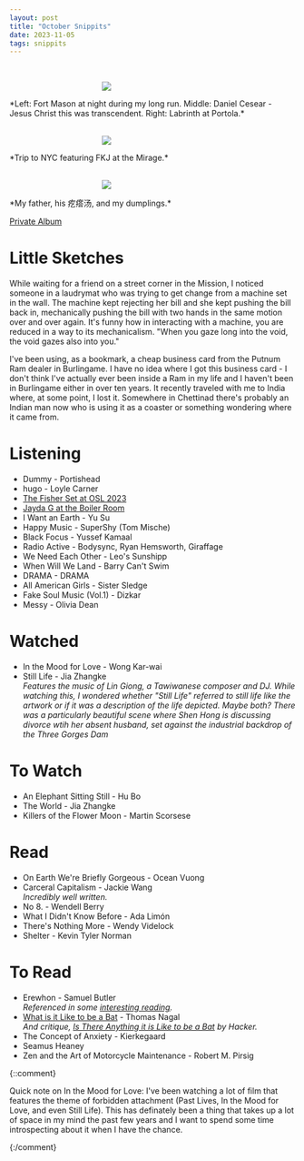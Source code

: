 ```yaml
---
layout: post
title: "October Snippits"
date: 2023-11-05
tags: snippits
---
```


<br>
<p align="center">
<img style="max-width: 1024px; margin: 0 0 0 -162px;" src="https://storage.googleapis.com/fkwang_blog_image_hosting/2023_11_05_october_snippits/img1.jpg">
</p>
*Left: Fort Mason at night during my long run. Middle: Daniel Cesear - Jesus Christ this was transcendent. Right: Labrinth at Portola.*
<br>

<br>
<p align="center">
<img style="max-width: 1024px; margin: 0 0 0 -162px;" src="https://storage.googleapis.com/fkwang_blog_image_hosting/2023_11_05_october_snippits/img2.jpg">
</p>
*Trip to NYC featuring FKJ at the Mirage.*
<br>

<br>
<p align="center">
<img style="max-width: 1024px; margin: 0 0 0 -162px;" src="https://storage.googleapis.com/fkwang_blog_image_hosting/2023_11_05_october_snippits/img3.jpg">
</p>
*My father, his 疙瘩汤, and my dumplings.*
<br>

[Private Album](https://jstrieb.github.io/link-lock/#eyJ2IjoiMC4wLjEiLCJlIjoiN2RmNG93RytIY1Bra2IyQktUVHhhaktGdHZ5c01OM2E5U3U2VDl5eVBlbU1obkZKYUV3ZFlaRmV0dWQvV1BWYW5qdWI5anNicWEyaEtFZ2MwNjYzOVFyMFUyZjdySlhyaGJ4Y2k4NkRHRklJZEFmQ0FtdWdHK0lTUTNPbitpZngwdUdGTjkyR3R3PT0iLCJzIjoiQXVHa0FtdkFpTmVNVDJEdEEyNkxtQT09IiwiaSI6IkpLNXNHSU4yUlhQbmlXblYifQ==)

# Little Sketches

While waiting for a friend on a street corner in the Mission, I noticed someone in a laudrymat who was trying to get change from a machine set in the wall. The machine kept rejecting her bill and she kept pushing the bill back in, mechanically pushing the bill with two hands in the same motion over and over again. It's funny how in interacting with a machine, you are reduced in a way to its mechanicalism. "When you gaze long into the void, the void gazes also into you."

I've been using, as a bookmark, a cheap business card from the Putnum Ram dealer in Burlingame. I have no idea where I got this business card - I don't think I've actually ever been inside a Ram in my life and I haven't been in Burlingame either in over ten years. It recently traveled with me to India where, at some point, I lost it. Somewhere in Chettinad there's probably an Indian man now who is using it as a coaster or something wondering where it came from.

# Listening

- Dummy - Portishead 
- hugo - Loyle Carner
- [The Fisher Set at OSL 2023](https://www.youtube.com/watch?v=uQ588C9Ecp4)
- [Jayda G at the Boiler Room](https://www.youtube.com/watch?v=tk1RHzS3kgM)
- I Want an Earth - Yu Su
- Happy Music - SuperShy (Tom Mische)
- Black Focus - Yussef Kamaal
- Radio Active - Bodysync, Ryan Hemsworth, Giraffage
- We Need Each Other - Leo's Sunshipp
- When Will We Land - Barry Can't Swim
- DRAMA - DRAMA
- All American Girls - Sister Sledge
- Fake Soul Music (Vol.1) - Dizkar
- Messy - Olivia Dean

# Watched

- In the Mood for Love - Wong Kar-wai
- Still Life - Jia Zhangke \
  *Features the music of Lin Giong, a Tawiwanese composer and DJ. While watching this, I wondered whether "Still Life" referred to still life like the artwork or if it was a description of the life depicted. Maybe both? There was a particularly beautiful scene where Shen Hong is discussing divorce wtih her absent husband, set against the industrial backdrop of the Three Gorges Dam*

# To Watch

- An Elephant Sitting Still - Hu Bo
- The World - Jia Zhangke
- Killers of the Flower Moon - Martin Scorsese

# Read

- On Earth We're Briefly Gorgeous - Ocean Vuong
- Carceral Capitalism - Jackie Wang \
  *Incredibly well written.*
- No 8. - Wendell Berry
- What I Didn't Know Before - Ada Limón
- There's Nothing More - Wendy Videlock
- Shelter - Kevin Tyler Norman

# To Read

- Erewhon - Samuel Butler \
  *Referenced in some [interesting reading](https://www.theatlantic.com/technology/archive/2013/02/erewhon-the-1872-fantasy-novel-that-anticipated-thomas-nagels-problems-with-darwinism-today/273212/).*
- [What is it Like to be a Bat](https://www.sas.upenn.edu/~cavitch/pdf-library/Nagel_Bat.pdf) - Thomas Nagal \
  *And critique, [Is There Anything it is Like to be a Bat](https://www.cambridge.org/core/services/aop-cambridge-core/content/view/EC6290746D630C343A661C8C0F4D8B8E/S0031819102000220a.pdf/div-class-title-is-there-anything-it-is-like-to-be-a-bat-div.pdf) by Hacker.*
- The Concept of Anxiety - Kierkegaard
- Seamus Heaney
- Zen and the Art of Motorcycle Maintenance - Robert M. Pirsig

{::comment}

Quick note on In the Mood for Love: I've been watching a lot of film that features the theme of forbidden attachment (Past Lives, In the Mood for Love, and even Still Life). This has definately been a thing that takes up a lot of space in my mind the past few years and I want to spend some time introspecting about it when I have the chance.

{:/comment}
